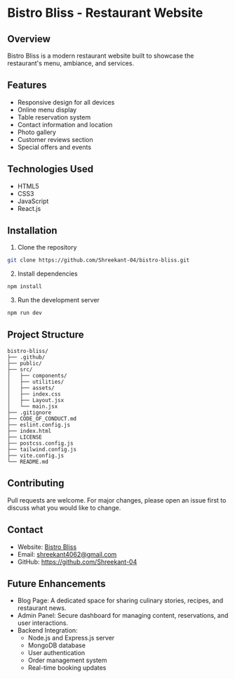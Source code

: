 # Bistro Bliss - Restaurant Website

## Overview
Bistro Bliss is a modern restaurant website built to showcase the restaurant's menu, ambiance, and services.

## Features
- Responsive design for all devices
- Online menu display
- Table reservation system
- Contact information and location
- Photo gallery
- Customer reviews section
- Special offers and events

## Technologies Used
- HTML5
- CSS3
- JavaScript
- React.js

## Installation
1. Clone the repository
```bash
git clone https://github.com/Shreekant-04/bistro-bliss.git
```
2. Install dependencies
```bash
npm install
```
3. Run the development server
```bash
npm run dev
```

## Project Structure
```
bistro-bliss/
├── .github/
├── public/
├── src/
│   ├── components/
│   ├── utilities/
│   ├── assets/
│   ├── index.css
│   ├── Layout.jsx
│   └── main.jsx
├── .gitignore
├── CODE_OF_CONDUCT.md
├── eslint.config.js
├── index.html
├── LICENSE
├── postcss.config.js
├── tailwind.config.js
├── vite.config.js
└── README.md
```

## Contributing
Pull requests are welcome. For major changes, please open an issue first to discuss what you would like to change.


## Contact
- Website: [Bistro Bliss](https://bistro-bliss-04.vercel.app/)
- Email: shreekant4062@gmail.com
- GitHub: https://github.com/Shreekant-04

## Future Enhancements
- Blog Page: A dedicated space for sharing culinary stories, recipes, and restaurant news.
- Admin Panel: Secure dashboard for managing content, reservations, and user interactions.
- Backend Integration:
    - Node.js and Express.js server
    - MongoDB database
    - User authentication
    - Order management system
    - Real-time booking updates
